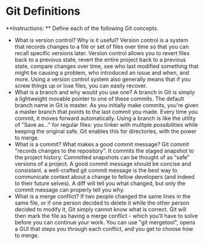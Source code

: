 # Git Definitions

**Instructions: ** Define each of the following Git concepts.

* What is version control?  Why is it useful?
     Version control is a system that records changes to a file or set of files over time so that you can recall specific versions later. Version control allows you to revert files back to a previous state, revert the entire project back to a previous state, compare changes over time, see who last modified something that might be causing a problem, who introduced an issue and when, and more. Using a version control system also generally means that if you screw things up or lose files, you can easily recover.
* What is a branch and why would you use one?
    A branch in Git is simply a lightweight movable pointer to one of these commits. The default branch name in Git is master. As you initially make commits, you're given a master branch that points to the last commit you made. Every time you commit, it moves forward automatically. Using a branch is like the utility of "Save as..." for regular files: you tinker with multiple possibilities while keeping the original safe. Git enables this for directories, with the power to merge.
* What is a commit? What makes a good commit message?
    Git commit "records changes to the repository". It commits the staged snapshot to the project history. Committed snapshots can be thought of as “safe” versions of a project. A good commit message should be concise and consistant. a well-crafted git commit message is the best way to communicate context about a change to fellow developers (and indeed to their future selves). A diff will tell you what changed, but only the commit message can properly tell you why.
* What is a merge conflict?
    If two people changed the same lines in the same file, or if one person decided to delete it while the other person decided to modify it, Git simply cannot know what is correct. Git will then mark the file as having a merge conflict - which you'll have to solve before you can continue your work. You can use "git mergetool", opens a GUI that steps you through each conflict, and you get to choose how to merge.